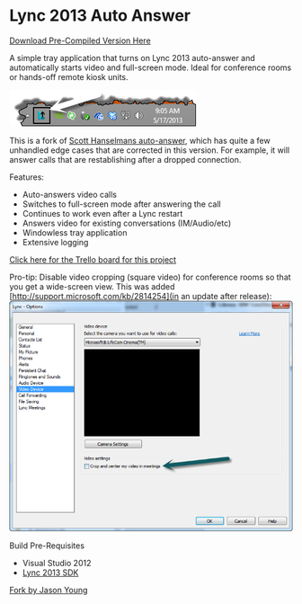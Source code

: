 Lync 2013 Auto Answer
=============================
[Download Pre-Compiled Version Here](https://s3.amazonaws.com/ytech-public-downloads/LyncKioskTray.zip)

A simple tray application that turns on Lync 2013 auto-answer and automatically starts video and full-screen mode. Ideal for conference rooms or hands-off remote kiosk units.

![Tray Icon](readme-content/TrayIcon.png)

This is a fork of [Scott Hanselmans auto-answer](https://github.com/shanselman/LyncAutoAnswer), which has quite a few unhandled edge cases that are corrected in this version. For example, it will answer calls that are restablishing after a dropped connection.

Features:
* Auto-answers video calls
* Switches to full-screen mode after answering the call
* Continues to work even after a Lync restart
* Answers video for existing conversations (IM/Audio/etc)
* Windowless tray application
* Extensive logging

[Click here for the Trello board for this project](https://trello.com/board/lync-auto-answer/5194e27988957bcc70002c23)

Pro-tip: Disable video cropping (square video) for conference rooms so that you get a wide-screen view. This was added [http://support.microsoft.com/kb/2814254](in an update after release):
![Enable Widescreen](readme-content/WidescreenScreenshot.png)

Build Pre-Requisites
* Visual Studio 2012
* [Lync 2013 SDK](http://www.microsoft.com/en-us/download/details.aspx?id=36824)

[Fork by Jason Young](http://www.ytechie.com)